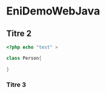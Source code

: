 # EniDemoWebJava

## Titre 2

```php
<?php echo "test" >
```

```java
class Person{
    
}
```

### Titre 3